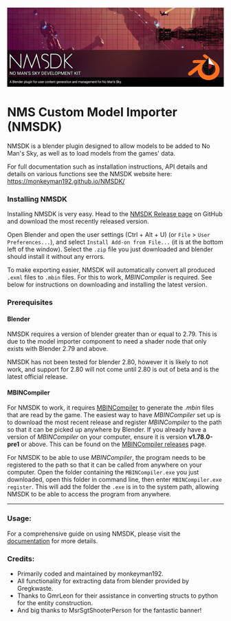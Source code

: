 ![NMSDK](docs/images/nmsdk_splash.png)

# NMS Custom Model Importer (NMSDK)

NMSDK is a blender plugin designed to allow models to be added to No Man's Sky, as well as to load models from the games' data.

For full documentation such as installation instructions, API details and details on various functions see the NMSDK website here: https://monkeyman192.github.io/NMSDK/

### Installing NMSDK

Installing NMSDK is very easy. Head to the [NMSDK Release page](https://github.com/monkeyman192/NMSDK/releases) on GitHub and download the most recently released version.

Open Blender and open the user settings (Ctrl + Alt + U) (or `File` > `User Preferences...`), and select `Install Add-on from File...` (it is at the bottom left of the window).
Select the `.zip` file you just downloaded and blender should install it without any errors.

To make exporting easier, NMSDK will automatically convert all produced `.exml` files to `.mbin` files. For this to work, *MBINCompiler* is required. See below for instructions on downloading and installing the latest version.

### Prerequisites

#### Blender

NMSDK requires a version of blender greater than or equal to 2.79.
This is due to the model importer component to need a shader node that only exists with Blender 2.79 and above.

NMSDK has not been tested for blender 2.80, however it is likely to not work, and support for 2.80 will not come until 2.80 is out of beta and is the latest official release.

#### MBINCompiler

For NMSDK to work, it requires [MBINCompiler](https://github.com/monkeyman192/MBINCompiler)
to generate the *.mbin* files that are read by the game.
The easiest way to have *MBINCompiler* set up is to download the most recent
release and register *MBINCompiler* to the path so that it can be picked up
anywhere by Blender.
If you already have a version of *MBINCompiler* on your computer, ensure it is
version **v1.78.0-pre1** or above. This can be found on the [MBINCompiler releases](https://github.com/monkeyman192/MBINCompiler/releases) page.

For NMSDK to be able to use *MBINCompiler*, the program needs to be registered to the path so that it can be called from anywhere on your computer.
Open the folder containing the `MBINCompiler.exe` you just downloaded, open this folder in command line, then enter `MBINCompiler.exe register`.
This will add the folder the `.exe` is in to the system path, allowing NMSDK to be able to access the program from anywhere.

---

### Usage:

For a comprehensive guide on using NMSDK, please visit the [documentation](https://monkeyman192.github.io/NMSDK/) for more details.

### Credits:
 - Primarily coded and maintained by monkeyman192.
 - All functionality for extracting data from blender provided by Gregkwaste.
 - Thanks to GmrLeon for their assistance in converting structs to python for the entity construction.
 - And big thanks to MsrSgtShooterPerson for the fantastic banner!
